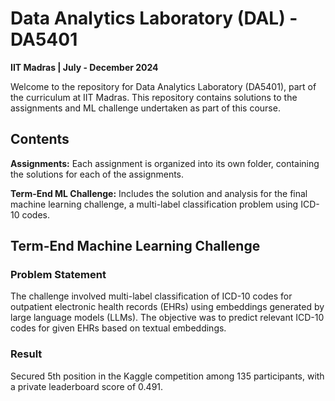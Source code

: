 # Data Analytics Laboratory (DAL) - DA5401

**IIT Madras | July - December 2024**

Welcome to the repository for Data Analytics Laboratory (DA5401), part of the curriculum at IIT Madras. This repository contains solutions to the assignments and ML challenge undertaken as part of this course.

## Contents

**Assignments:** Each assignment is organized into its own folder, containing the solutions for each of the assignments.

**Term-End ML Challenge:** Includes the solution and analysis for the final machine learning challenge, a multi-label classification problem using ICD-10 codes.

## Term-End Machine Learning Challenge

### Problem Statement

The challenge involved multi-label classification of ICD-10 codes for outpatient electronic health records (EHRs) using embeddings generated by large language models (LLMs). The objective was to predict relevant ICD-10 codes for given EHRs based on textual embeddings.

### Result

Secured 5th position in the Kaggle competition among 135 participants, with a private leaderboard score of 0.491.
